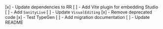 [x] - Update dependencies to RR
[ ] - Add Vite plugin for embedding Studio
[ ] - Add `SanityLive`
[ ] - Update `VisualEditing`
[x] - Remove deprecated code
[x] - Test TypeGen
[ ] - Add migration documentation
[ ] - Update README
